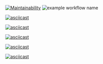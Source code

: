 [![Maintainability](https://api.codeclimate.com/v1/badges/19692ad716e84059a52e/maintainability)](https://codeclimate.com/github/Kamstrim/frontend-project-lvl1/maintainability)
![example workflow name](https://github.com/Kamstrim/frontend-project-lvl1/workflows/Node.js%20CI/badge.svg)

[![asciicast](https://asciinema.org/a/J3Bd3y80amEdg3mipc1N2dIbc.svg)](https://asciinema.org/a/J3Bd3y80amEdg3mipc1N2dIbc)

[![asciicast](https://asciinema.org/a/xr7hWsh4GRHhbfyj8oe0N3xVI.svg)](https://asciinema.org/a/xr7hWsh4GRHhbfyj8oe0N3xVI)

[![asciicast](https://asciinema.org/a/eKcxkPBbMgSxFm8R4opnp17mX.svg)](https://asciinema.org/a/eKcxkPBbMgSxFm8R4opnp17mX)

[![asciicast](https://asciinema.org/a/7BrWFUss6uIIyE0nWDi3styew.svg)](https://asciinema.org/a/7BrWFUss6uIIyE0nWDi3styew)

[![asciicast](https://asciinema.org/a/e6gIW1ayb79Sa3fPAVwYnHVKu.svg)](https://asciinema.org/a/e6gIW1ayb79Sa3fPAVwYnHVKu)

